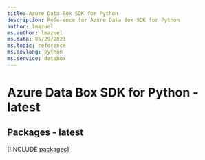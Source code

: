 ```yaml
---
title: Azure Data Box SDK for Python
description: Reference for Azure Data Box SDK for Python
author: lmazuel
ms.author: lmazuel
ms.data: 05/29/2023
ms.topic: reference
ms.devlang: python
ms.service: databox
---
```

# Azure Data Box SDK for Python - latest
## Packages - latest
[!INCLUDE [packages](data-box-index.md)]